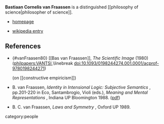 
**Bastiaan Cornelis van Fraassen** is a distinguished [[philosophy of science|philosopher of science]].

* [homepage](http://www.basvanfraassen.org/)

* [wikipedia entry](http://en.wikipedia.org/wiki/Bas_van_Fraassen)

## References


* {#vanFraasen80} [[Bas van Fraassen]], _The Scientific Image_ (1980) ([philpapers:VANTSI](https://philpapers.org/rec/VANTSI),\linebreak [doi:10.1093/0198244274.001.0001/acprof-9780198244271](https://www.oxfordscholarship.com/view/10.1093/0198244274.001.0001/acprof-9780198244271))

  (on [[constructive empiricism]])

* B. van Fraassen, _Identity in Intensional Logic: Subjective Semantics_ , pp.201-220 in Eco, Santambrogio, Violi (eds.), _Meaning and Mental Representations_ , Indiana UP Bloomington 1988. ([pdf](http://www.princeton.edu/~fraassen/abstract/SubjSemantics.pdf))

* B. C. van Fraassen, _Laws and Symmetry_ , Oxford UP 1989.



category:people

